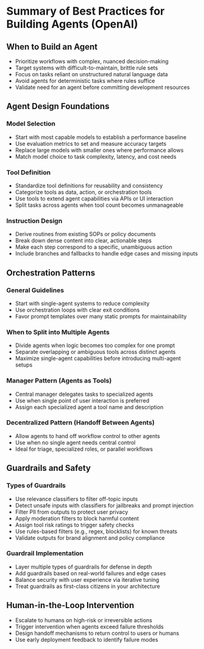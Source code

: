 # Summary of Best Practices for Building Agents (OpenAI)

## When to Build an Agent
- Prioritize workflows with complex, nuanced decision-making
- Target systems with difficult-to-maintain, brittle rule sets
- Focus on tasks reliant on unstructured natural language data
- Avoid agents for deterministic tasks where rules suffice
- Validate need for an agent before committing development resources

## Agent Design Foundations

### Model Selection
- Start with most capable models to establish a performance baseline
- Use evaluation metrics to set and measure accuracy targets
- Replace large models with smaller ones where performance allows
- Match model choice to task complexity, latency, and cost needs

### Tool Definition
- Standardize tool definitions for reusability and consistency
- Categorize tools as data, action, or orchestration tools
- Use tools to extend agent capabilities via APIs or UI interaction
- Split tasks across agents when tool count becomes unmanageable

### Instruction Design
- Derive routines from existing SOPs or policy documents
- Break down dense content into clear, actionable steps
- Make each step correspond to a specific, unambiguous action
- Include branches and fallbacks to handle edge cases and missing inputs

## Orchestration Patterns

### General Guidelines
- Start with single-agent systems to reduce complexity
- Use orchestration loops with clear exit conditions
- Favor prompt templates over many static prompts for maintainability

### When to Split into Multiple Agents
- Divide agents when logic becomes too complex for one prompt
- Separate overlapping or ambiguous tools across distinct agents
- Maximize single-agent capabilities before introducing multi-agent setups

### Manager Pattern (Agents as Tools)
- Central manager delegates tasks to specialized agents
- Use when single point of user interaction is preferred
- Assign each specialized agent a tool name and description

### Decentralized Pattern (Handoff Between Agents)
- Allow agents to hand off workflow control to other agents
- Use when no single agent needs central control
- Ideal for triage, specialized roles, or parallel workflows

## Guardrails and Safety

### Types of Guardrails
- Use relevance classifiers to filter off-topic inputs
- Detect unsafe inputs with classifiers for jailbreaks and prompt injection
- Filter PII from outputs to protect user privacy
- Apply moderation filters to block harmful content
- Assign tool risk ratings to trigger safety checks
- Use rules-based filters (e.g., regex, blocklists) for known threats
- Validate outputs for brand alignment and policy compliance

### Guardrail Implementation
- Layer multiple types of guardrails for defense in depth
- Add guardrails based on real-world failures and edge cases
- Balance security with user experience via iterative tuning
- Treat guardrails as first-class citizens in your architecture

## Human-in-the-Loop Intervention
- Escalate to humans on high-risk or irreversible actions
- Trigger intervention when agents exceed failure thresholds
- Design handoff mechanisms to return control to users or humans
- Use early deployment feedback to identify failure modes
